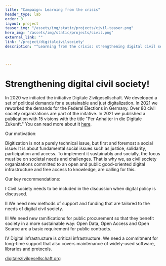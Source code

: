 ```yaml
---
title: "Campaign: Learning from the crisis"
header_type: lab
order: 3
layout: project
teaser_img: "/assets/img/static/projects/civil-teaser.png"
hero_img: "/assets/img/static/projects/civil.png"
external_link: ""
link: '/project/digitalcivilsociety'
description: "“Learning from the crisis: strengthening digital civil society!” – We initiated an open letter that got signed by more than 30 organizations. We demand better government support for civil society organizations that build crucial digital infrastructure and make knowledge accessible."



---
```

<h1>Strengthening digital civil society!</h1>
<p>
<p>
In 2020 we initiated the initiative Digitale Zivilgesellschaft. We developed a set of political demands for a sustainable and just digitalization. In 2021 we reworked the demands for the Federal Elections in Germany. Over 80 civil society organizations are part of the initative. In 2021 we published a publication with 15 visions with the title "Per Anhalter in die Digitale Zukunft." You can read more about it <a href="https://superrr.net/publication/digitale-zivilgesellschaft-broschuere/">here</a>.

<p>Our motivation:</p>
<p>Digitization is not a purely technical issue, but first and foremost a social issue: It is about fundamental social issues such as justice, solidarity, participation and access. To implement it sustainably and socially, the focus must be on societal needs and challenges. That is why we, as civil society organizations committed to an open and public good-oriented digital infrastructure and free access to knowledge, are calling for this.
</p>

<p>
<p>Our key recommendations:</p>
<p>I Civil society needs to be included in the discussion when digital policy is discussed.</p>
<p>II We need new methods of support and funding that are tailored to the needs of digital civil society.</p>
<p>III We need new ramifications for public procurement so that they benefit society in a more sustainable way: Open Data, Open Access and Open Source are a basic requirement for public contracts.</p>
<p>IV Digital infrastructure is critical infrastructure. We need a commitment for long-time support that also covers maintenance of widely-used software, libraries and protocols.</p>
 
</p>


<p><a href="https://digitalezivilgesellschaft.org/" target="_blank">digitalezivilgesellschaft.org</a></p>




